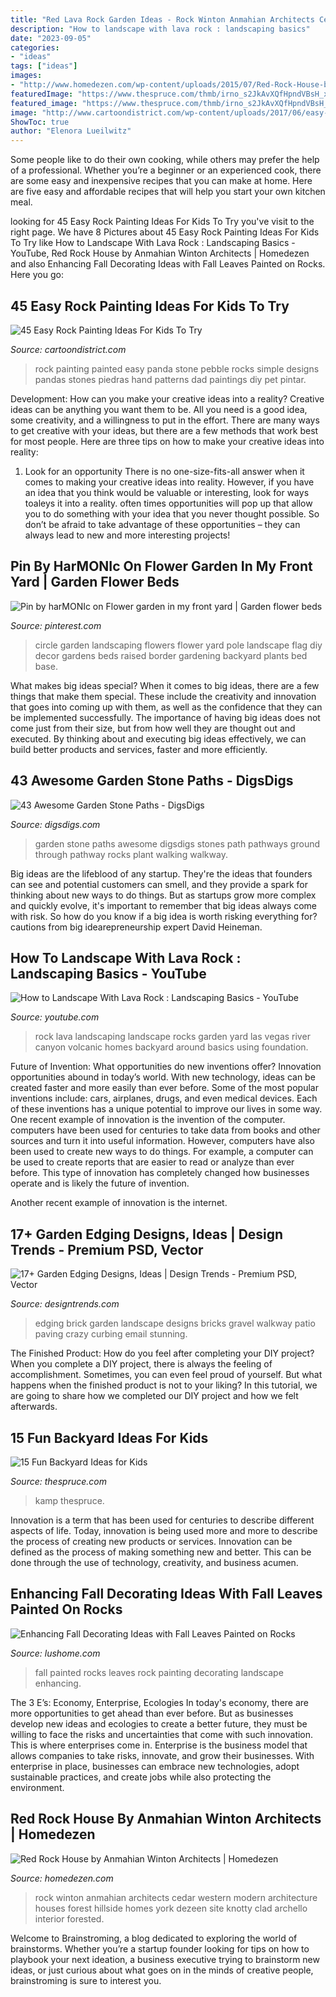 ```yaml
---
title: "Red Lava Rock Garden Ideas - Rock Winton Anmahian Architects Cedar Western Modern Architecture Houses Forest Hillside Homes York Dezeen Site Knotty Clad Archello Interior Forested"
description: "How to landscape with lava rock : landscaping basics"
date: "2023-09-05"
categories:
- "ideas"
tags: ["ideas"]
images:
- "http://www.homedezen.com/wp-content/uploads/2015/07/Red-Rock-House-by-Anmahian-Winton-Architects-03.jpg"
featuredImage: "https://www.thespruce.com/thmb/irno_s2JkAvXQfHpndVBsH_xFjs=/1800x0/filters:no_upscale():max_bytes(150000):strip_icc()/sprucekidsplaysetgrossman-5b874ecbc9e77c0050cc6564.jpg"
featured_image: "https://www.thespruce.com/thmb/irno_s2JkAvXQfHpndVBsH_xFjs=/1800x0/filters:no_upscale():max_bytes(150000):strip_icc()/sprucekidsplaysetgrossman-5b874ecbc9e77c0050cc6564.jpg"
image: "http://www.cartoondistrict.com/wp-content/uploads/2017/06/easy-rock-painting-ideas-for-kids31.jpg"
ShowToc: true
author: "Elenora Lueilwitz"
---
```



Some people like to do their own cooking, while others may prefer the help of a professional. Whether you’re a beginner or an experienced cook, there are some easy and inexpensive recipes that you can make at home. Here are five easy and affordable recipes that will help you start your own kitchen meal.

	

		
looking for 45 Easy Rock Painting Ideas For Kids To Try you've visit to the right page. We have 8 Pictures about 45 Easy Rock Painting Ideas For Kids To Try like How to Landscape With Lava Rock : Landscaping Basics - YouTube, Red Rock House by Anmahian Winton Architects | Homedezen and also Enhancing Fall Decorating Ideas with Fall Leaves Painted on Rocks. Here you go:
		
    
## 45 Easy Rock Painting Ideas For Kids To Try

<img loading=lazy src="http://www.cartoondistrict.com/wp-content/uploads/2017/06/easy-rock-painting-ideas-for-kids31.jpg" onerror="this.onerror=null;this.src='https://tse3.mm.bing.net/th?id=OIP.DaEDdEDMRDXzBJgIG8e3AwHaJ4&amp;pid=15.1';" alt="45 Easy Rock Painting Ideas For Kids To Try">

_Source: cartoondistrict.com_

>rock painting painted easy panda stone pebble rocks simple designs pandas stones piedras hand patterns dad paintings diy pet pintar. 

	

Development: How can you make your creative ideas into a reality?
Creative ideas can be anything you want them to be. All you need is a good idea, some creativity, and a willingness to put in the effort. There are many ways to get creative with your ideas, but there are a few methods that work best for most people. Here are three tips on how to make your creative ideas into reality:
1. Look for an opportunity
There is no one-size-fits-all answer when it comes to making your creative ideas into reality. However, if you have an idea that you think would be valuable or interesting, look for ways toaleys it into a reality. often times opportunities will pop up that allow you to do something with your idea that you never thought possible. So don’t be afraid to take advantage of these opportunities – they can always lead to new and more interesting projects!

    
## Pin By HarMONIc On Flower Garden In My Front Yard | Garden Flower Beds

<img loading=lazy src="https://i.pinimg.com/736x/91/27/13/912713d08cdddf798c13b1fe2988bfda--garden-ideas-diy-garden-design-ideas.jpg" onerror="this.onerror=null;this.src='https://tse3.mm.bing.net/th?id=OIP.x6pUmXQvLerfp9a5qxP6DAHaFj&amp;pid=15.1';" alt="Pin by harMONIc on Flower garden in my front yard | Garden flower beds">

_Source: pinterest.com_

>circle garden landscaping flowers flower yard pole landscape flag diy decor gardens beds raised border gardening backyard plants bed base. 

	

What makes big ideas special?
When it comes to big ideas, there are a few things that make them special. These include the creativity and innovation that goes into coming up with them, as well as the confidence that they can be implemented successfully. The importance of having big ideas does not come just from their size, but from how well they are thought out and executed. By thinking about and executing big ideas effectively, we can build better products and services, faster and more efficiently.

    
## 43 Awesome Garden Stone Paths - DigsDigs

<img loading=lazy src="http://www.digsdigs.com/photos/awesome-garden-stone-paths-56.jpg" onerror="this.onerror=null;this.src='https://tse4.mm.bing.net/th?id=OIP.YV9C4FflacytLzdNg7ji9AAAAA&amp;pid=15.1';" alt="43 Awesome Garden Stone Paths - DigsDigs">

_Source: digsdigs.com_

>garden stone paths awesome digsdigs stones path pathways ground through pathway rocks plant walking walkway. 

	

Big ideas are the lifeblood of any startup. They're the ideas that founders can see and potential customers can smell, and they provide a spark for thinking about new ways to do things. But as startups grow more complex and quickly evolve, it's important to remember that big ideas always come with risk. So how do you know if a big idea is worth risking everything for? cautions from big idearepreneurship expert David Heineman.

    
## How To Landscape With Lava Rock : Landscaping Basics - YouTube

<img loading=lazy src="http://i.ytimg.com/vi/pg4CV6_o6rg/hqdefault.jpg" onerror="this.onerror=null;this.src='https://tse2.mm.bing.net/th?id=OIP.WN4RiDOFOj43xozSanTnYgHaFj&amp;pid=15.1';" alt="How to Landscape With Lava Rock : Landscaping Basics - YouTube">

_Source: youtube.com_

>rock lava landscaping landscape rocks garden yard las vegas river canyon volcanic homes backyard around basics using foundation. 

	

Future of Invention: What opportunities do new inventions offer?
Innovation opportunities abound in today’s world. With new technology, ideas can be created faster and more easily than ever before. Some of the most popular inventions include: cars, airplanes, drugs, and even medical devices. Each of these inventions has a unique potential to improve our lives in some way. 
One recent example of innovation is the invention of the computer. computers have been used for centuries to take data from books and other sources and turn it into useful information. However, computers have also been used to create new ways to do things. For example, a computer can be used to create reports that are easier to read or analyze than ever before. This type of innovation has completely changed how businesses operate and is likely the future of invention. 

Another recent example of innovation is the internet.

    
## 17+ Garden Edging Designs, Ideas | Design Trends - Premium PSD, Vector

<img loading=lazy src="https://images.designtrends.com/wp-content/uploads/2016/10/12160153/Brick-Garden-Edging.jpg" onerror="this.onerror=null;this.src='https://tse2.mm.bing.net/th?id=OIP.B7oYJOCDjKXFuj3YDso_7gHaJ6&amp;pid=15.1';" alt="17+ Garden Edging Designs, Ideas | Design Trends - Premium PSD, Vector">

_Source: designtrends.com_

>edging brick garden landscape designs bricks gravel walkway patio paving crazy curbing email stunning. 

	

The Finished Product: How do you feel after completing your DIY project?
When you complete a DIY project, there is always the feeling of accomplishment. Sometimes, you can even feel proud of yourself. But what happens when the finished product is not to your liking? In this tutorial, we are going to share how we completed our DIY project and how we felt afterwards.

    
## 15 Fun Backyard Ideas For Kids

<img loading=lazy src="https://www.thespruce.com/thmb/irno_s2JkAvXQfHpndVBsH_xFjs=/1800x0/filters:no_upscale():max_bytes(150000):strip_icc()/sprucekidsplaysetgrossman-5b874ecbc9e77c0050cc6564.jpg" onerror="this.onerror=null;this.src='https://tse1.mm.bing.net/th?id=OIP.v7UiOJEKhCGYTcioU2yQjQHaE2&amp;pid=15.1';" alt="15 Fun Backyard Ideas for Kids">

_Source: thespruce.com_

>kamp thespruce. 

	

Innovation is a term that has been used for centuries to describe different aspects of life. Today, innovation is being used more and more to describe the process of creating new products or services. Innovation can be defined as the process of making something new and better. This can be done through the use of technology, creativity, and business acumen.

    
## Enhancing Fall Decorating Ideas With Fall Leaves Painted On Rocks

<img loading=lazy src="https://www.lushome.com/wp-content/uploads/2012/11/painted-rocks-rockpainting-ideas-fall-leaves-6.jpg" onerror="this.onerror=null;this.src='https://tse2.mm.bing.net/th?id=OIP.17plDUEQoqsXvyPsJvOEeAHaFk&amp;pid=15.1';" alt="Enhancing Fall Decorating Ideas with Fall Leaves Painted on Rocks">

_Source: lushome.com_

>fall painted rocks leaves rock painting decorating landscape enhancing. 

	

The 3 E’s: Economy, Enterprise, Ecologies
In today's economy, there are more opportunities to get ahead than ever before. But as businesses develop new ideas and ecologies to create a better future, they must be willing to face the risks and uncertainties that come with such innovation. This is where enterprises come in. Enterprise is the business model that allows companies to take risks, innovate, and grow their businesses. With enterprise in place, businesses can embrace new technologies, adopt sustainable practices, and create jobs while also protecting the environment.

    
## Red Rock House By Anmahian Winton Architects | Homedezen

<img loading=lazy src="http://www.homedezen.com/wp-content/uploads/2015/07/Red-Rock-House-by-Anmahian-Winton-Architects-03.jpg" onerror="this.onerror=null;this.src='https://tse2.mm.bing.net/th?id=OIP.HDEe_4FUvPYJsWU4SDxlYwHaE7&amp;pid=15.1';" alt="Red Rock House by Anmahian Winton Architects | Homedezen">

_Source: homedezen.com_

>rock winton anmahian architects cedar western modern architecture houses forest hillside homes york dezeen site knotty clad archello interior forested. 

	

Welcome to Brainstroming, a blog dedicated to exploring the world of brainstorms. Whether you’re a startup founder looking for tips on how to playbook your next ideation, a business executive trying to brainstorm new ideas, or just curious about what goes on in the minds of creative people, brainstroming is sure to interest you.

